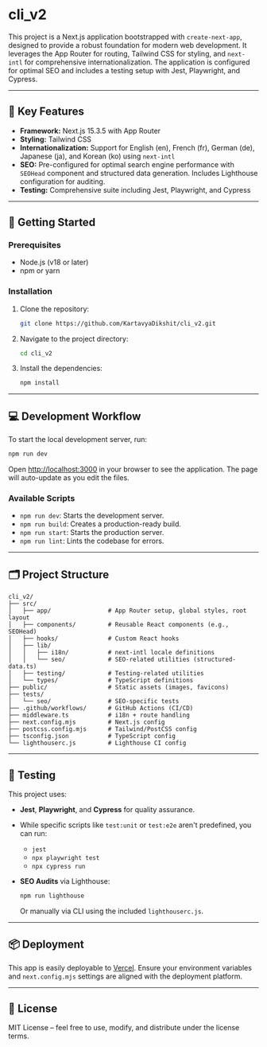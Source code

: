 # cli_v2

This project is a Next.js application bootstrapped with `create-next-app`, designed to provide a robust foundation for modern web development. It leverages the App Router for routing, Tailwind CSS for styling, and `next-intl` for comprehensive internationalization. The application is configured for optimal SEO and includes a testing setup with Jest, Playwright, and Cypress.

---

## 🔑 Key Features

- **Framework:** Next.js 15.3.5 with App Router  
- **Styling:** Tailwind CSS  
- **Internationalization:** Support for English (en), French (fr), German (de), Japanese (ja), and Korean (ko) using `next-intl`  
- **SEO:** Pre-configured for optimal search engine performance with `SEOHead` component and structured data generation. Includes Lighthouse configuration for auditing.  
- **Testing:** Comprehensive suite including Jest, Playwright, and Cypress

---

## 🚀 Getting Started

### Prerequisites

- Node.js (v18 or later)
- npm or yarn

### Installation

1. Clone the repository:

   ```bash
   git clone https://github.com/KartavyaDikshit/cli_v2.git
   ```

2. Navigate to the project directory:

   ```bash
   cd cli_v2
   ```

3. Install the dependencies:

   ```bash
   npm install
   ```

---

## 💻 Development Workflow

To start the local development server, run:

```bash
npm run dev
```

Open [http://localhost:3000](http://localhost:3000) in your browser to see the application. The page will auto-update as you edit the files.

### Available Scripts

- `npm run dev`: Starts the development server.
- `npm run build`: Creates a production-ready build.
- `npm run start`: Starts the production server.
- `npm run lint`: Lints the codebase for errors.

---

## 🗂️ Project Structure

```
cli_v2/
├── src/
│   ├── app/                # App Router setup, global styles, root layout
│   ├── components/         # Reusable React components (e.g., SEOHead)
│   ├── hooks/              # Custom React hooks
│   ├── lib/
│   │   ├── i18n/           # next-intl locale definitions
│   │   └── seo/            # SEO-related utilities (structured-data.ts)
│   ├── testing/            # Testing-related utilities
│   └── types/              # TypeScript definitions
├── public/                 # Static assets (images, favicons)
├── tests/
│   └── seo/                # SEO-specific tests
├── .github/workflows/      # GitHub Actions (CI/CD)
├── middleware.ts           # i18n + route handling
├── next.config.mjs         # Next.js config
├── postcss.config.mjs      # Tailwind/PostCSS config
├── tsconfig.json           # TypeScript config
└── lighthouserc.js         # Lighthouse CI config
```

---

## 🧪 Testing

This project uses:

- **Jest**, **Playwright**, and **Cypress** for quality assurance.
- While specific scripts like `test:unit` or `test:e2e` aren't predefined, you can run:
  - `jest`
  - `npx playwright test`
  - `npx cypress run`

- **SEO Audits** via Lighthouse:

   ```bash
   npm run lighthouse
   ```

   Or manually via CLI using the included `lighthouserc.js`.

---

## 📦 Deployment

This app is easily deployable to [Vercel](https://vercel.com/). Ensure your environment variables and `next.config.mjs` settings are aligned with the deployment platform.

---

## 📄 License

MIT License – feel free to use, modify, and distribute under the license terms.
